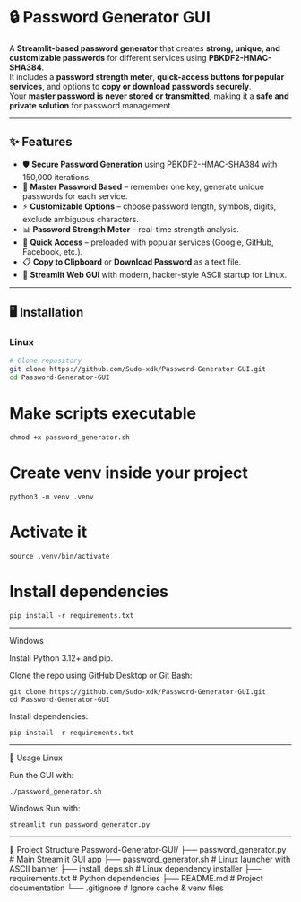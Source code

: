 # 🔒 Password Generator GUI

A **Streamlit-based password generator** that creates **strong, unique, and customizable passwords** for different services using **PBKDF2-HMAC-SHA384**.  
It includes a **password strength meter**, **quick-access buttons for popular services**, and options to **copy or download passwords securely**.  
Your **master password is never stored or transmitted**, making it a **safe and private solution** for password management.

---

## ✨ Features
- 🛡️ **Secure Password Generation** using PBKDF2-HMAC-SHA384 with 150,000 iterations.  
- 🔑 **Master Password Based** – remember one key, generate unique passwords for each service.  
- ⚡ **Customizable Options** – choose password length, symbols, digits, exclude ambiguous characters.  
- 📊 **Password Strength Meter** – real-time strength analysis.  
- 🚀 **Quick Access** – preloaded with popular services (Google, GitHub, Facebook, etc.).  
- 📋 **Copy to Clipboard** or **Download Password** as a text file.  
- 🎨 **Streamlit Web GUI** with modern, hacker-style ASCII startup for Linux.  

---

## 🖥️ Installation

### Linux
```bash
# Clone repository
git clone https://github.com/Sudo-xdk/Password-Generator-GUI.git
cd Password-Generator-GUI
```

# Make scripts executable
```
chmod +x password_generator.sh
```
# Create venv inside your project
```
python3 -m venv .venv
```
# Activate it
```
source .venv/bin/activate
```
# Install dependencies
```
pip install -r requirements.txt
```
---
Windows

Install Python 3.12+ and pip.

Clone the repo using GitHub Desktop or Git Bash:
```
git clone https://github.com/Sudo-xdk/Password-Generator-GUI.git
cd Password-Generator-GUI
```
Install dependencies:
```
pip install -r requirements.txt
```
---
🚀 Usage
Linux

Run the GUI with:
```
./password_generator.sh
```
Windows
Run with:
```
streamlit run password_generator.py
```
---
📂 Project Structure
Password-Generator-GUI/
├── password_generator.py     # Main Streamlit GUI app
├── password_generator.sh     # Linux launcher with ASCII banner
├── install_deps.sh           # Linux dependency installer
├── requirements.txt          # Python dependencies
├── README.md                 # Project documentation
└── .gitignore                # Ignore cache & venv files









